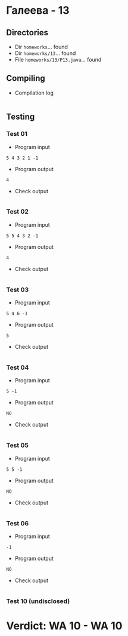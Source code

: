 # Галеева - 13
## Directories
- Dir `homeworks`... found
- Dir `homeworks/13`... found
- File `homeworks/13/P13.java`... found
## Compiling
- Compilation log
```

```
## Testing
### Test 01
- Program input
```
5 4 3 2 1 -1

```
- Program output
```
4
```
- Check output
```

```
### Test 02
- Program input
```
5 5 4 3 2 -1

```
- Program output
```
4
```
- Check output
```

```
### Test 03
- Program input
```
5 4 6 -1

```
- Program output
```
5
```
- Check output
```

```
### Test 04
- Program input
```
5 -1

```
- Program output
```
NO
```
- Check output
```

```
### Test 05
- Program input
```
5 5 -1

```
- Program output
```
NO
```
- Check output
```

```
### Test 06
- Program input
```
-1

```
- Program output
```
NO
```
- Check output
```

```
### Test 10 (undisclosed)
# Verdict: **WA 10** - WA 10
